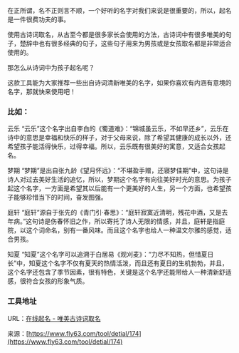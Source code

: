 在正所谓，名不正则言不顺，一个好听的名字对我们来说是很重要的，所以，起名是一件很费功夫的事。

使用古诗词取名，从古至今都是很多家长会使用的方法，古诗词中有很多唯美的句子，楚辞中也有很多经典的句子，这些句子用来为男孩或是女孩取名都是非常适合使用的。

那怎么从诗词中为孩子起名呢？

这款工具能为大家推荐一些出自诗词清新唯美的名字，如果你喜欢有内涵有意境的名字，那就快来使用吧！


### 比如：
云乐
“云乐”这个名字出自李白的《蜀道难》：“锦城虽云乐，不如早还乡”，云乐在诗中的意思是幸福和快乐的样子，对于父母来说，除了希望其健康的成长以外，还希望孩子能活得快乐，过得幸福。所以，云乐既有很美好的寓意，又适合女孩起名。


梦期
“梦期”是出自张九龄《望月怀远》：“不堪盈手赠，还寝梦佳期”中，这句诗是诗人对过去美好生活的追忆，所以，梦期这个名字有向往美好时光的意思。为孩子起这个名字，一方面是希望其以后能有一个更美好的人生，另一个方面，也希望孩子能够珍惜当下的时间，奋发图强。


庭轩
“庭轩”源自于张先的《青门引·春思》：“庭轩寂寞近清明，残花中酒，又是去年病。”这句诗是伤春怀旧之作，所以寄托了诗人无限的情感，并且，庭轩是指庭院，以这个词命名，别有一番风味。而且这个名字也给人一种温文尔雅的感觉，适合男孩。


知夏
“知夏”这个名字可以追溯于白居易《观刈麦》：“力尽不知热，但惜夏日长”中，知夏这个名字不仅有夏天的热情活泼，而且还有夏日的生机勃勃，并且，这个名字还包含了季节因素，很有特色，关键是这个名字还能带给人一种清新舒适感，很符合女孩的形象气质。

### 工具地址
URL：[在线起名 - 唯美古诗词取名](https://www.fly63.com/tool/qiming/)

来源：[https://www.fly63.com/tool/detial/174](https://www.fly63.com/tool/detial/174)
